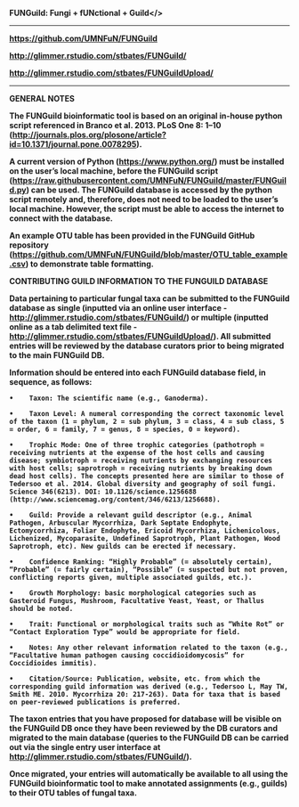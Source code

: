 
<b>FUNGuild: Fungi + fUNctional + Guild</>

**************************************

https://github.com/UMNFuN/FUNGuild

http://glimmer.rstudio.com/stbates/FUNGuild/

http://glimmer.rstudio.com/stbates/FUNGuildUpload/

**************************************

GENERAL NOTES

The FUNGuild bioinformatic tool is based on an original in-house python script referenced in Branco et al. 2013. PLoS One 8: 1–10 (http://journals.plos.org/plosone/article?id=10.1371/journal.pone.0078295).

A current version of Python (https://www.python.org/) must be installed on the user’s local machine, before the FUNGuild script (https://raw.githubusercontent.com/UMNFuN/FUNGuild/master/FUNGuild.py) can be used. The FUNGuild database is accessed by the python script remotely and, therefore, does not need to be loaded to the user’s local machine. However, the script must be able to access the internet to connect with the database.

An example OTU table has been provided in the FUNGuild GitHub repository (https://github.com/UMNFuN/FUNGuild/blob/master/OTU_table_example.csv) to demonstrate table formatting.

CONTRIBUTING GUILD INFORMATION TO THE FUNGUILD DATABASE

Data pertaining to particular fungal taxa can be submitted to the FUNGuild database as single (inputted via an online user interface - http://glimmer.rstudio.com/stbates/FUNGuild/) or multiple (inputted online as a tab delimited text file - http://glimmer.rstudio.com/stbates/FUNGuildUpload/). All submitted entries will be reviewed by the database curators prior to being migrated to the main FUNGuild DB.

Information should be entered into each FUNGuild database field, in sequence, as follows:

    •    Taxon: The scientific name (e.g., Ganoderma).

    •    Taxon Level: A numeral corresponding the correct taxonomic level of the taxon (1 = phylum, 2 = sub phylum, 3 = class, 4 = sub class, 5 = order, 6 = family, 7 = genus, 8 = species, 0 = keyword).

    •    Trophic Mode: One of three trophic categories (pathotroph = receiving nutrients at the expense of the host cells and causing disease; symbiotroph = receiving nutrients by exchanging resources with host cells; saprotroph = receiving nutrients by breaking down dead host cells). The concepts presented here are similar to those of Tedersoo et al. 2014. Global diversity and geography of soil fungi. Science 346(6213). DOI: 10.1126/science.1256688 (http://www.sciencemag.org/content/346/6213/1256688).

    •    Guild: Provide a relevant guild descriptor (e.g., Animal Pathogen, Arbuscular Mycorrhiza, Dark Septate Endophyte, Ectomycorrhiza, Foliar Endophyte, Ericoid Mycorrhiza, Lichenicolous, Lichenized, Mycoparasite, Undefined Saprotroph, Plant Pathogen, Wood Saprotroph, etc). New guilds can be erected if necessary.

    •    Confidence Ranking: “Highly Probable” (= absolutely certain), “Probable” (= fairly certain), “Possible” (= suspected but not proven, conflicting reports given, multiple associated guilds, etc.).

    •    Growth Morphology: basic morphological categories such as Gasteroid Fungus, Mushroom, Facultative Yeast, Yeast, or Thallus should be noted.

    •    Trait: Functional or morphological traits such as “White Rot” or “Contact Exploration Type” would be appropriate for field.

    •    Notes: Any other relevant information related to the taxon (e.g., “Facultative human pathogen causing coccidioidomycosis” for Coccidioides immitis).

    •    Citation/Source: Publication, website, etc. from which the corresponding guild information was derived (e.g., Tedersoo L, May TW, Smith ME. 2010. Mycorrhiza 20: 217-263). Data for taxa that is based on peer-reviewed publications is preferred.

The taxon entries that you have proposed for database will be visible on the FUNGuild DB once they have been reviewed by the DB curators and migrated to the main database (queries to the FUNGuild DB can be carried out via the single entry user interface at http://glimmer.rstudio.com/stbates/FUNGuild/). 

Once migrated, your entries will automatically be available to all using the FUNGuild bioinformatic tool to make annotated assignments (e.g., guilds) to their OTU tables of fungal taxa.

